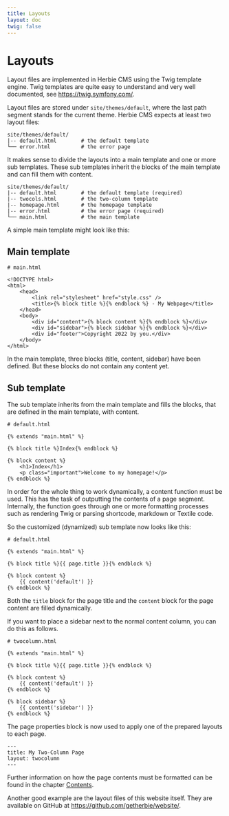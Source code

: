 ```yaml
---
title: Layouts
layout: doc
twig: false
---
```


# Layouts

Layout files are implemented in Herbie CMS using the Twig template engine.
Twig templates are quite easy to understand and very well documented, see <https://twig.symfony.com/>.

Layout files are stored under `site/themes/default`, where the last path segment stands for the current theme.
Herbie CMS expects at least two layout files:

    site/themes/default/
    |-- default.html        # the default template
    └── error.html          # the error page


It makes sense to divide the layouts into a main template and one or more sub templates.
These sub templates inherit the blocks of the main template and can fill them with content.

    site/themes/default/
    |-- default.html        # the default template (required)
    |-- twocols.html        # the two-column template
    |-- homepage.html       # the homepage template
    |-- error.html          # the error page (required)
    └── main.html           # the main template

A simple main template might look like this:

## Main template

    # main.html

    <!DOCTYPE html>
    <html>
        <head>
            <link rel="stylesheet" href="style.css" />
            <title>{% block title %}{% endblock %} - My Webpage</title>
        </head>
        <body>
            <div id="content">{% block content %}{% endblock %}</div>
            <div id="sidebar">{% block sidebar %}{% endblock %}</div>
            <div id="footer">Copyright 2022 by you.</div>
        </body>
    </html>

In the main template, three blocks (title, content, sidebar) have been defined.
But these blocks do not contain any content yet.


## Sub template

The sub template inherits from the main template and fills the blocks, that are defined in the main template, with content.

    # default.html
    
    {% extends "main.html" %}
    
    {% block title %}Index{% endblock %}
    
    {% block content %}
        <h1>Index</h1>
        <p class="important">Welcome to my homepage!</p>
    {% endblock %}


In order for the whole thing to work dynamically, a content function must be used.
This has the task of outputting the contents of a page segment.
Internally, the function goes through one or more formatting processes such as rendering Twig or parsing shortcode, markdown or Textile code.

So the customized (dynamized) sub template now looks like this:

    # default.html
    
    {% extends "main.html" %}
    
    {% block title %}{{ page.title }}{% endblock %}
    
    {% block content %}  
        {{ content('default') }}
    {% endblock %}


Both the `title` block for the page title and the `content` block for the page content are filled dynamically.

If you want to place a sidebar next to the normal content column, you can do this as follows.

    # twocolumn.html
     
    {% extends "main.html" %}
    
    {% block title %}{{ page.title }}{% endblock %}
    
    {% block content %}  
        {{ content('default') }}
    {% endblock %}     
    
    {% block sidebar %}  
        {{ content('sidebar') }}
    {% endblock %}


The page properties block is now used to apply one of the prepared layouts to each page.

    ---
    title: My Two-Column Page
    layout: twocolumn
    ---


Further information on how the page contents must be formatted can be found in the chapter [Contents](doc/contents).

Another good example are the layout files of this website itself.
They are available on GitHub at <https://github.com/getherbie/website/>.
